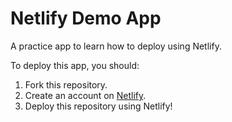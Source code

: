 # Netlify Demo App

A practice app to learn how to deploy using Netlify.

To deploy this app, you should:
1. Fork this repository.
2. Create an account on [Netlify](https://netlify.com/).
3. Deploy this repository using Netlify!